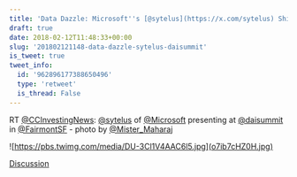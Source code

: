 ```yaml
---
title: 'Data Dazzle: Microsoft''s [@sytelus](https://x.com/sytelus) Shines at DAISummit'
draft: true
date: 2018-02-12T11:48:33+00:00
slug: '201802121148-data-dazzle-sytelus-daisummit'
is_tweet: true
tweet_info:
  id: '962896177388650496'
  type: 'retweet'
  is_thread: False
---
```




RT [@CCInvestingNews](https://x.com/CCInvestingNews): [@sytelus](https://x.com/sytelus) of [@Microsoft](https://x.com/Microsoft) presenting at [@daisummit](https://x.com/daisummit) in [@FairmontSF](https://x.com/FairmontSF) - photo by [@Mister_Maharaj](https://x.com/Mister_Maharaj) 

![https://pbs.twimg.com/media/DU-3Cl1V4AAC6l5.jpg](o7ib7cHZ0H.jpg)

[Discussion](https://x.com/sytelus/status/962896177388650496)
